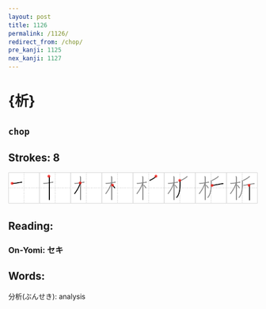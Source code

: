```yaml
---
layout: post
title: 1126
permalink: /1126/
redirect_from: /chop/
pre_kanji: 1125
nex_kanji: 1127
---
```


# {析}

## `chop`

## Strokes: 8

<div class="stroke"><img src="../images/E69E90.png" /></div>

## Reading:

### On-Yomi: セキ

## Words:

分析(ぶんせき): analysis
